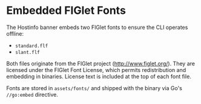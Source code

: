 # Embedded FIGlet Fonts

The Hostinfo banner embeds two FIGlet fonts to ensure the CLI operates offline:

- `standard.flf`
- `slant.flf`

Both files originate from the FIGlet project (<http://www.figlet.org/>). They are licensed under the FIGlet Font License, which permits redistribution and embedding in binaries. License text is included at the top of each font file.

Fonts are stored in `assets/fonts/` and shipped with the binary via Go's `//go:embed` directive.
